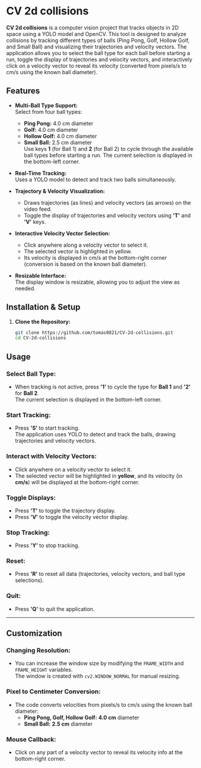 # CV 2d collisions

**CV 2d collisions** is a computer vision project that tracks objects in 2D space using a YOLO model and OpenCV. This tool is designed to analyze collisions by tracking different types of balls (Ping Pong, Golf, Hollow Golf, and Small Ball) and visualizing their trajectories and velocity vectors. The application allows you to select the ball type for each ball before starting a run, toggle the display of trajectories and velocity vectors, and interactively click on a velocity vector to reveal its velocity (converted from pixels/s to cm/s using the known ball diameter).

## Features

- **Multi-Ball Type Support:**  
  Select from four ball types:
  - **Ping Pong:** 4.0 cm diameter
  - **Golf:** 4.0 cm diameter
  - **Hollow Golf:** 4.0 cm diameter
  - **Small Ball:** 2.5 cm diameter  
  Use keys **1** (for Ball 1) and **2** (for Ball 2) to cycle through the available ball types before starting a run. The current selection is displayed in the bottom-left corner.

- **Real-Time Tracking:**  
  Uses a YOLO model to detect and track two balls simultaneously.

- **Trajectory & Velocity Visualization:**  
  - Draws trajectories (as lines) and velocity vectors (as arrows) on the video feed.
  - Toggle the display of trajectories and velocity vectors using **'T'** and **'V'** keys.

- **Interactive Velocity Vector Selection:**  
  - Click anywhere along a velocity vector to select it.
  - The selected vector is highlighted in yellow.
  - Its velocity is displayed in cm/s at the bottom-right corner (conversion is based on the known ball diameter).

- **Resizable Interface:**  
  The display window is resizable, allowing you to adjust the view as needed.

## Installation & Setup

1. **Clone the Repository:**

   ```bash
   git clone https://github.com/tomas0821/CV-2d-collisions.git
   cd CV-2d-collisions

## Usage

### Select Ball Type:
* When tracking is not active, press **'1'** to cycle the type for **Ball 1** and **'2'** for **Ball 2**.  
  The current selection is displayed in the bottom-left corner.

### Start Tracking:
* Press **'S'** to start tracking.  
  The application uses YOLO to detect and track the balls, drawing trajectories and velocity vectors.

### Interact with Velocity Vectors:
* Click anywhere on a velocity vector to select it.
* The selected vector will be highlighted in **yellow**, and its velocity (in **cm/s**) will be displayed at the bottom-right corner.

### Toggle Displays:
* Press **'T'** to toggle the trajectory display.
* Press **'V'** to toggle the velocity vector display.

### Stop Tracking:
* Press **'Y'** to stop tracking.

### Reset:
* Press **'R'** to reset all data (trajectories, velocity vectors, and ball type selections).

### Quit:
* Press **'Q'** to quit the application.

---

## Customization

### Changing Resolution:
* You can increase the window size by modifying the `FRAME_WIDTH` and `FRAME_HEIGHT` variables.  
  The window is created with `cv2.WINDOW_NORMAL` for manual resizing.

### Pixel to Centimeter Conversion:
* The code converts velocities from pixels/s to cm/s using the known ball diameter:
  * **Ping Pong, Golf, Hollow Golf:** **4.0 cm** diameter
  * **Small Ball:** **2.5 cm** diameter

### Mouse Callback:
* Click on any part of a velocity vector to reveal its velocity info at the bottom-right corner.
```